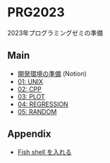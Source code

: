 # PRG2023

2023年プログラミングゼミの準備

## Main

- [開発環境の準備](https://sobaco.notion.site/PRG-d4fa7093ab8f4977a243abe965f600a3) (Notion)
- [01: UNIX](/01_UNIX)
- [02: CPP](/02_CPP)
- [03: PLOT](/03_PLOT)
- [04: REGRESSION](/04_REGRESSION)
- [05: RANDOM](/05_RANDOM)


## Appendix

- [Fish shell を入れる](/00_FISH)
